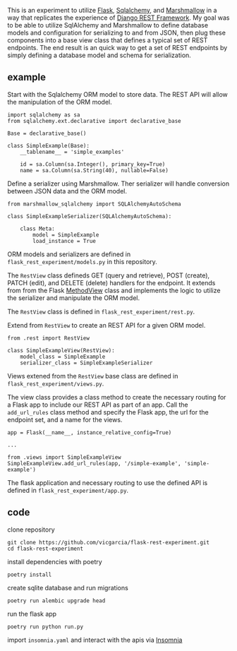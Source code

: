 This is an experiment to utilize [Flask](https://flask.palletsprojects.com/), [Sqlalchemy](https://www.sqlalchemy.org/), and [Marshmallow](https://marshmallow.readthedocs.io/) in a way that replicates the experience of [Django REST Framework](https://www.django-rest-framework.org/). My goal was to be able to utilize SqlAlchemy and Marshmallow to define database models and configuration for serializing to and from JSON, then plug these components into a base view class that defines a typical set of REST endpoints. The end result is an quick way to get a set of REST endpoints by simply defining a database model and schema for serialization.


## example

Start with the Sqlalchemy ORM model to store data. The REST API will allow the manipulation of the ORM model.

```
import sqlalchemy as sa
from sqlalchemy.ext.declarative import declarative_base

Base = declarative_base()

class SimpleExample(Base):
    __tablename__ = 'simple_examples'

    id = sa.Column(sa.Integer(), primary_key=True)
    name = sa.Column(sa.String(40), nullable=False)
```

Define a serializer using Marshmallow. Ther serializer will handle conversion between JSON data and the ORM model.

```
from marshmallow_sqlalchemy import SQLAlchemyAutoSchema

class SimpleExampleSerializer(SQLAlchemyAutoSchema):

    class Meta:
        model = SimpleExample
        load_instance = True
```

ORM models and serializers are defined in `flask_rest_experiment/models.py` in this repository.

The `RestView` class defineds GET (query and retrieve), POST (create), PATCH (edit), and DELETE (delete) handlers for the endpoint. It extends from from the Flask [MethodView](https://flask.palletsprojects.com/en/2.3.x/views/) class and implements the logic to utilize the serializer and manipulate the ORM model.

The `RestView` class is defined in `flask_rest_experiment/rest.py`.


Extend from `RestView` to create an REST API for a given ORM model.

```
from .rest import RestView

class SimpleExampleView(RestView):
    model_class = SimpleExample
    serializer_class = SimpleExampleSerializer
```

Views extened from the `RestView` base class are defined in `flask_rest_experiment/views.py`.


The view class provides a class method to create the necessary routing for a Flask app to include our REST API as part of an app. Call the `add_url_rules` class method and specify the Flask app, the url for the endpoint set, and a name for the views.

```
app = Flask(__name__, instance_relative_config=True)

...

from .views import SimpleExampleView
SimpleExampleView.add_url_rules(app, '/simple-example', 'simple-example')
```

The flask application and necessary routing to use the defined API is defined in `flask_rest_experiment/app.py`.


## code

clone repository
```
git clone https://github.com/vicgarcia/flask-rest-experiment.git
cd flask-rest-experiment
```

install dependencies with poetry
```
poetry install
```

create sqlite database and run migrations
```
poetry run alembic upgrade head
```

run the flask app
```
poetry run python run.py
```

import `insomnia.yaml` and interact with the apis via [Insomnia](https://insomnia.rest/)
